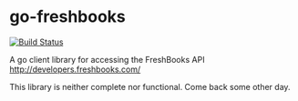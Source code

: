 go-freshbooks
=============

[![Build Status](https://drone.io/github.com/jevonearth/go-freshbooks/status.png)](https://drone.io/github.com/jevonearth/go-freshbooks/latest)

A go client library for accessing the FreshBooks API http://developers.freshbooks.com/


This library is neither complete nor functional. Come back some other day.
